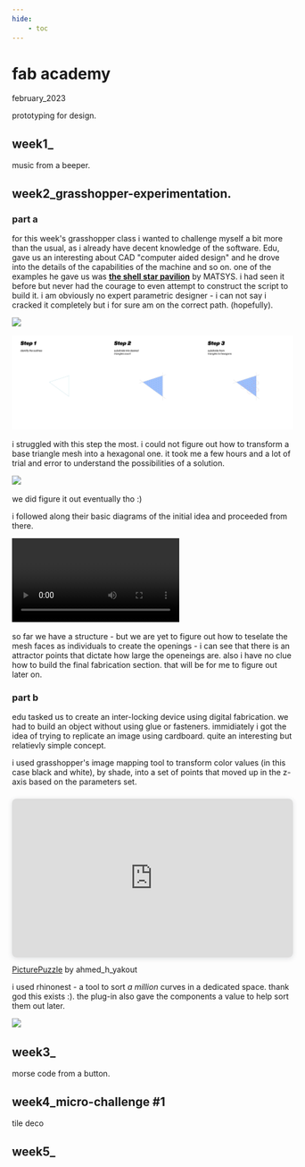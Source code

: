 ```yaml
---
hide:
    - toc
---
```


# fab academy
february_2023

prototyping for design.

## week1_
music from a beeper.

## week2_grasshopper-experimentation.

### part a

for this week's grasshopper class i wanted to challenge myself a bit more than the usual, as i already have decent knowledge of the software. Edu, gave us an interesting about CAD "computer aided design" and he drove into the details of the capabilities of the machine and so on. one of the examples he gave us was **[the shell star pavilion](https://www.matsys.design/shellstar-pavilion)** by MATSYS. i had seen it before but never had the courage to even attempt to construct the script to build it. i am obviously no expert parametric designer - i can not say i cracked it completely but i for sure am on the correct path. (hopefully).

![](https://raw.github.com/help-AY/MDEF/main/docs/images/00_fabacademy/week2_SSP_Step1_triangle.jpg)

![](../../images/00_fabacademy/week2_SSP_Step1_triangle.jpg)



i struggled with this step the most. i could not figure out how to transform a base triangle mesh into a hexagonal one. it took me a few hours and a lot of trial and error to understand the possibilities of a solution.

![](https://raw.github.com/help-AY/MDEF/main/docs/images/00_fabacademy/week2_SSP_Step2_triangle.jpg)

we did figure it out eventually tho :)

i followed along their basic diagrams of the initial idea and proceeded from there. 

![](https://raw.github.com/help-AY/MDEF/main/docs/images/00_fabacademy/week2_SSP_Animation.mov)

so far we have a structure - but we are yet to figure out how to teselate the mesh faces as individuals to create the openings - i can see that there is an attractor points that dictate how large the openeings are. also i have no clue how to build the final fabrication section. that will be for me to figure out later on.

### part b

edu tasked us to create an inter-locking device using digital fabrication. we had to build an object without using glue or fasteners. immidiately i got the idea of trying to replicate an image using cardboard. quite an interesting but relatievly simple concept.

i used grasshopper's image mapping tool to transform color values (in this case black and white), by shade, into a set of points that moved up in the z-axis based on the parameters set. 

<div style="position: relative; width: 100%; height: 0; padding-top: 56.2500%;
 padding-bottom: 0; box-shadow: 0 2px 8px 0 rgba(63,69,81,0.16); margin-top: 1.6em; margin-bottom: 0.9em; overflow: hidden;
 border-radius: 8px; will-change: transform;">
  <iframe loading="lazy" style="position: absolute; width: 100%; height: 100%; top: 0; left: 0; border: none; padding: 0;margin: 0;"
    src="https:&#x2F;&#x2F;www.canva.com&#x2F;design&#x2F;DAFcRcVjkjs&#x2F;view?embed" allowfullscreen="allowfullscreen" allow="fullscreen">
  </iframe>
</div>
<a href="https:&#x2F;&#x2F;www.canva.com&#x2F;design&#x2F;DAFcRcVjkjs&#x2F;view?utm_content=DAFcRcVjkjs&amp;utm_campaign=designshare&amp;utm_medium=embeds&amp;utm_source=link" target="_blank" rel="noopener">PicturePuzzle</a> by ahmed_h_yakout

i used rhinonest - a tool to sort *a million* curves in a dedicated space. thank god this exists :). the plug-in also gave the components a value to help sort them out later. 

![](https://raw.github.com/help-AY/MDEF/main/docs/images/00_fabacademy/week2_JP_00-min.jpg)

## week3_
morse code from a button.

## week4_micro-challenge #1
tile deco

## week5_